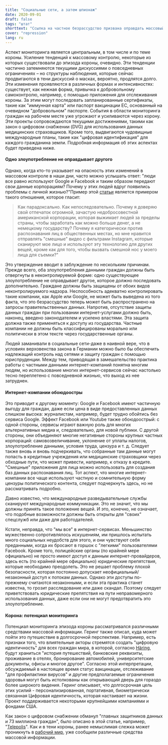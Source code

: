 ```yaml
---
title: "Социальные сети, а затем шпионаж"
date: 2020-09-01
draft: false
tags: "штат"
shorttext: "Ссылка на частное безрассудство призвана оправдать массовый доступ к данным граждан. Это должно быть отвергнуто."
cover: "repression"
lang: ru
---
```


Аспект мониторинга является центральным, в том числе и по теме короны. Усиление тенденций к массовому контролю, некоторые из которых существовали до эпизода короны, очевидно. Эти тенденции частично затемняются текущими дискуссиями о повседневных ограничениях – но структуры наблюдения, которые сейчас продвигаются в тени дискуссий о масках, вероятно, продлятся долго. Эти изменения проявляются в различных формах и интенсивностях: существует, как нежная форма, привычка к добровольному самоконтролю, например, с помощью приложения для отслеживания короны. За этим могут последовать запланированные сертификаты, такие как "иммунная карта" или паспорт вакцинации ЕС, основанный на очевидном "добровольном" паспорте. События в области мониторинга граждан на рабочем месте уже угрожают и усиливаются через корону. Эти проекты сопровождаются текущими достижениями, такими как закон о цифровом снабжении (DVG) для использования данных медицинских страховщиков. Кроме того, выдвигаются чудовищные международные планы, такие как "цифровая идентификация" для каждого гражданина земли. Подробная информация об этих аспектах будет приведена ниже.

#### Одно злоупотребление не оправдывает другого

Однако, когда кто-то указывает на опасность этих изменений в массовом контроле в наши дни, часто можно услышать ответ: "люди все равно используют Google и Facebook и таким образом передают свои данные корпорациям? Почему у этих людей вдруг появились проблемы с личной жизнью?"Пример этой [статьи](https://www.jetzt.de/politik/warum-vertraue-ich-apple-meine-daten-an-aber-nicht-meiner-regierung "Warum vertraue ich Apple meine Daten an, aber nicht meiner Regierung?") является примером такого отношения, которое гласит:

> Как парадоксально. Как непоследовательно. Почему я доверяю свой отпечаток огромной, зачастую недобросовестной американской корпорации, которая выжимает людей за пределы страны, чтобы заработать как можно больше денег, а не немецкому государству? Почему я категорически против распознавания лиц в общественных местах, но мне нравится отправлять "смешные" видео с фильтрами Instagram, которые сканируют мое лицо и используют эту технологию для других вещей, кроме как для того, чтобы вызвать смешной нос у моего лица для съемки?"

Это утверждение вводит в заблуждение по нескольким причинам. Прежде всего, оба злоупотребления данными граждан должны быть отвергнуты в неконтролируемой форме: одно существующее злоупотребление не оправдывает другое, которое должно последовать дополнительно. Граждане должны быть защищены от обоих видов неконтролируемого надзора. Неспособность адекватно контролировать такие компании, как Apple или Google, не может быть выведена из того факта, что это безрассудство теперь может быть распространено на запросы правительственных данных. Напротив, отсутствие защиты данных граждан при пользовании интернет-услугами должно быть, наконец, введено законодателем и усилено властями. Эта защита должна также применяться к доступу из государства. Частные компании не должны быть классифицированы морально или политически в этом тексте через государственные органы.

Людей заманивали в социальные сети-даже в наивной вере, что в условиях верховенства закона в Германии можно было бы обеспечить надлежащий контроль над сетями и защиту граждан с помощью юриспруденции. Между тем, приводящая в замешательство практика работы с частными данными интернет-компаний понятна многим людям, но использование многих интернет-сервисов сейчас настолько тесно переплетено с повседневной жизнью, что выход из нее затруднен.

#### Интернет-компании обоюдоостры

Это приводит к другому моменту: Google и Facebook имеют частичную выгоду для граждан, даже если цена в виде предоставленных данных слишком высока: журналистам, например, будет трудно обойтись без сервиса Google. Эффект Facebook или Youtube также обоюдоострый: с одной стороны, сервисы играют важную роль для многих альтернативных медиа и, следовательно, для новой публики. С другой стороны, они объединяют многие негативные стороны крупных частных корпораций: самовозвеличивание, уклонение от уплаты налогов, злоупотребление данными, условия труда, цензура и т. д. Следует также вновь и вновь подчеркивать, что собранные там данные могут попасть в кредитные учреждения или медицинские страховщики через обходные пути, что может привести, например, к отказу в кредите. "Смешные" приложения для лица можно использовать для создания баз данных распознавания лиц. Тот аспект, что многие интернет-компании все чаще используют частную и сомнительную форму цензуры политического контента, следует подчеркнуть здесь, но не рассматривать подробно.

Давно известно, что международные разведывательные службы сканируют международные коммуникации. Это не значит, что мы должны принять такое положение вещей. И это, конечно, не означает, что подобные возможности должны быть открыты для "своих" спецслужб или даже для работодателей.

Кстати, неправда, что "мы все" в интернет-сервисах. Меньшинство мужественно сопротивлялось искушениям, им пришлось испытать много социальных неудобств для этого, и они чувствуют себя преданными, когда их бросают в горшок с "легкими" пользователями Facebook. Кроме того, полицейские органы (по крайней мере официально) не просто имеют доступ к данным интернет-провайдеров, здесь есть (по крайней мере официально) юридические препятствия, которые необходимо преодолеть. Это не решает проблему плохой безопасности, которая постоянно допускает неофициальный/незаконный доступ к потокам данных. Однако эти доступы по-прежнему считаются незаконными, и если эта практика станет известна, то грозит расследование или даже скандал. Поэтому следует приветствовать юридические препятствия на пути неправомерного использования данных, даже если они не могут предотвратить это злоупотребление.

#### Корона: потенциал мониторинга

Потенциал мониторинга эпизода короны рассматривался различными средствами массовой информации. Геринг также описал, куда может пойти это путешествие в долгосрочной перспективе. Например, есть признаки того, что влиятельные акторы стремятся создать "цифровую идентичность" для всех граждан мира, в которой, согласно [Häring](https://norberthaering.de/die-regenten-der-welt/known-traveller-2/ "Die totalitäre Horrorvision des Weltwirtschaftsforums wird wahr gemacht"), будут храниться "история путешествий, банковские реквизиты, проживание в отелях, бронирование автомобилей, университетские документы, офисы и многое другое". Согласно этой интерпретации, обсуждаемый в настоящее время статус вакцинации, отслеживание "для профилактики вирусов" и другие предполагаемые ограничения здоровья могут быть истолкованы как открывающий дверь для гораздо более широкого видения. Геринг описывает, что долгосрочная цель этих усилий - персонализированная, портативная, биометрически связанная Цифровая идентичность, которая настаивает на жизни. Проект поддерживается некоторыми крупнейшими компаниями и фондами США.

Как закон о цифровом снабжении обманул "главных защитников данных и 73 миллиона граждан", было описано в этой статье, например, "[Telepolis](https://www.heise.de/tp/features/Oberster-Datenschuetzer-und-73-Mio-Buerger-ausgetrickst-4863346.html "Oberster Datenschützer und 73 Mio. Bürger ausgetrickst")". Как и в тени короны, ранее немыслимая слежка может проникнуть в [рабочий мир](https://www.arbeit-und-arbeitsrecht.de/fachmagazin/fachartikel/mitarbeiterueberwachung-krisenzeiten.html "Mitarbeiterüberwachung in Krisenzeiten"), уже сообщили различные средства массовой информации.
